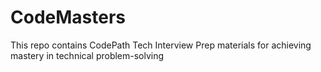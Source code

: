 # CodeMasters
This repo contains CodePath Tech Interview Prep materials for achieving mastery in technical problem-solving
